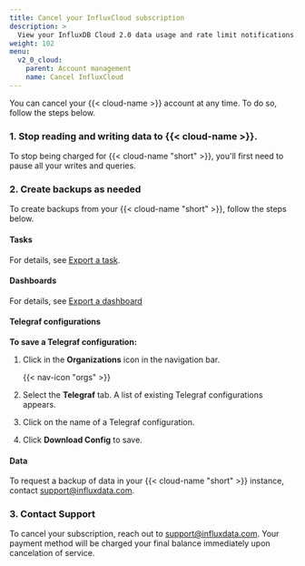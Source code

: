 ```yaml
---
title: Cancel your InfluxCloud subscription
description: >
  View your InfluxDB Cloud 2.0 data usage and rate limit notifications.
weight: 102
menu:
  v2_0_cloud:
    parent: Account management
    name: Cancel InfluxCloud
---
```


You can cancel your {{< cloud-name >}} account at any time. To do so, follow the steps below.

### 1. Stop reading and writing data to {{< cloud-name >}}.

To stop being charged for {{< cloud-name "short" >}}, you'll first need to pause all your writes and queries.

### 2. Create backups as needed

To create backups from your {{< cloud-name "short" >}}, follow the steps below.

#### Tasks

For details, see [Export a task](/v2.0/process-data/manage-tasks/export-task/).

#### Dashboards

For details, see [Export a dashboard](v2.0/visualize-data/dashboards/export-dashboard/)

#### Telegraf configurations

**To save a Telegraf configuration:**

1. Click in the **Organizations** icon in the navigation bar.

    {{< nav-icon "orgs" >}}

2. Select the **Telegraf** tab. A list of existing Telegraf configurations appears.
3. Click on the name of a Telegraf configuration.
4. Click **Download Config** to save.

#### Data

To request a backup of data in your {{< cloud-name "short" >}} instance, contact [support@influxdata.com](support@influxdata.com).

### 3. Contact Support

To cancel your subscription, reach out to [support@influxdata.com](support@influxdata.com). Your payment method will be charged your final balance immediately upon cancelation of service.

